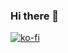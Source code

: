 ### Hi there 👋

[![ko-fi](https://ko-fi.com/img/githubbutton_sm.svg)](https://ko-fi.com/Y8Y87FJUT)
<!--

- 🔭 I’m currently working on Cross Platform Mobile Applications and Responsive Web Applications. 
- 💡 I’m currently learning ReactJs and React-Native. 
- 💻 Technologies I use : ReactJs, React-Native, Firebase, MaterialUI, Expo-CLI, React-Native CLI. 
-->
